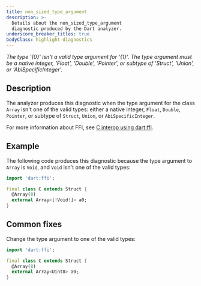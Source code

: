 ```yaml
---
title: non_sized_type_argument
description: >-
  Details about the non_sized_type_argument
  diagnostic produced by the Dart analyzer.
underscore_breaker_titles: true
bodyClass: highlight-diagnostics
---
```


_The type '{0}' isn't a valid type argument for '{1}'. The type argument must be
a native integer, 'Float', 'Double', 'Pointer', or subtype of 'Struct', 'Union', or 'AbiSpecificInteger'._

## Description

The analyzer produces this diagnostic when the type argument for the class
`Array` isn't one of the valid types: either a native integer, `Float`,
`Double`, `Pointer`, or subtype of `Struct`, `Union`, or
`AbiSpecificInteger`.

For more information about FFI, see [C interop using dart:ffi][ffi].

## Example

The following code produces this diagnostic because the type argument to
`Array` is `Void`, and `Void` isn't one of the valid types:

```dart
import 'dart:ffi';

final class C extends Struct {
  @Array(8)
  external Array<[!Void!]> a0;
}
```

## Common fixes

Change the type argument to one of the valid types:

```dart
import 'dart:ffi';

final class C extends Struct {
  @Array(8)
  external Array<Uint8> a0;
}
```

[ffi]: /interop/c-interop
